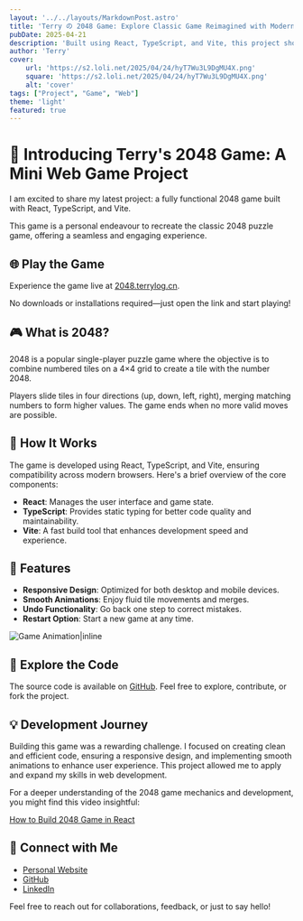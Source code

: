 ```yaml
---
layout: '../../layouts/MarkdownPost.astro'
title: 'Terry の 2048 Game: Explore Classic Game Reimagined with Modern Technologies'
pubDate: 2025-04-21
description: 'Built using React, TypeScript, and Vite, this project showcases clean code, responsive design, and smooth animations.'
author: 'Terry'
cover:
    url: 'https://s2.loli.net/2025/04/24/hyT7Wu3L9DgMU4X.png'
    square: 'https://s2.loli.net/2025/04/24/hyT7Wu3L9DgMU4X.png'
    alt: 'cover'
tags: ["Project", "Game", "Web"]
theme: 'light'
featured: true
---
```

# 🧠 Introducing Terry's 2048 Game: A Mini Web Game Project

I am excited to share my latest project: a fully functional 2048 game built with React, TypeScript, and Vite. 

This game is a personal endeavour to recreate the classic 2048 puzzle game, offering a seamless and engaging experience.

## 🌐 Play the Game
Experience the game live at <a href="https://2048.terrylog.cn" target="_blank" rel="noopener noreferrer">2048.terrylog.cn</a>. 

No downloads or installations required—just open the link and start playing!


## 🎮 What is 2048?

2048 is a popular single-player puzzle game where the objective is to combine numbered tiles on a 4×4 grid to create a tile with the number 2048. 

Players slide tiles in four directions (up, down, left, right), merging matching numbers to form higher values. The game ends when no more valid moves are possible.


## 🔧 How It Works

The game is developed using React, TypeScript, and Vite, ensuring compatibility across modern browsers. Here's a brief overview of the core components:

- **React**: Manages the user interface and game state.
- **TypeScript**: Provides static typing for better code quality and maintainability.
- **Vite**: A fast build tool that enhances development speed and experience.

## 🚀 Features

- **Responsive Design**: Optimized for both desktop and mobile devices.
- **Smooth Animations**: Enjoy fluid tile movements and merges.
- **Undo Functionality**: Go back one step to correct mistakes.
- **Restart Option**: Start a new game at any time.

![Game Animation|inline](https://s2.loli.net/2025/04/24/af6cXx1JRUpVs5T.gif)

## 📂 Explore the Code

The source code is available on <a href="https://github.com/Terryyyds/terrys-2048-game" target="_blank" rel="noopener noreferrer">GitHub</a>. Feel free to explore, contribute, or fork the project.

## 💡 Development Journey

Building this game was a rewarding challenge. I focused on creating clean and efficient code, ensuring a responsive design, and implementing smooth animations to enhance user experience. This project allowed me to apply and expand my skills in web development.

For a deeper understanding of the 2048 game mechanics and development, you might find this video insightful:

<a href="https://www.youtube.com/watch?v=vI0QArPnkUc" target="_blank" rel="noopener noreferrer">How to Build 2048 Game in React</a>

## 🔗 Connect with Me

- <a href="https://terrylog.cn" target="_blank" rel="noopener noreferrer">Personal Website</a>
- <a href="https://github.com/Terryyyds" target="_blank" rel="noopener noreferrer">GitHub</a>
- <a href="http://linkedin.com/in/yu-deng-396901303" target="_blank" rel="noopener noreferrer">LinkedIn</a>

Feel free to reach out for collaborations, feedback, or just to say hello!




